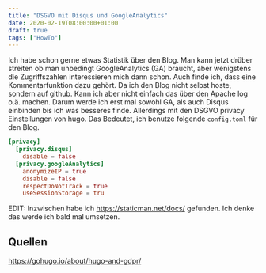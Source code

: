 ```yaml
---
title: "DSGVO mit Disqus und GoogleAnalytics"
date: 2020-02-19T08:00:00+01:00
draft: true
tags: ["HowTo"]
---
```


Ich habe schon gerne etwas Statistik über den Blog. Man kann jetzt drüber
streiten ob man unbedingt GoogleAnalytics (GA) braucht, aber wenigstens die
Zugriffszahlen interessieren mich dann schon. Auch finde ich, dass eine
Kommentarfunktion dazu gehört. Da ich den Blog nicht selbst hoste, sondern auf
github. Kann ich aber nicht einfach das über den Apache log o.ä. machen. Darum
werde ich erst mal sowohl GA, als auch Disqus einbinden bis ich was besseres
finde. Allerdings mit den DSGVO privacy Einstellungen von hugo. Das Bedeutet,
ich benutze folgende `config.toml` für den Blog.

```toml
[privacy]
  [privacy.disqus]
    disable = false
  [privacy.googleAnalytics]
    anonymizeIP = true
    disable = false
    respectDoNotTrack = true
    useSessionStorage = tru
```

EDIT: Inzwischen habe ich https://staticman.net/docs/ gefunden. Ich denke das
werde ich bald mal umsetzen.

## Quellen
https://gohugo.io/about/hugo-and-gdpr/
